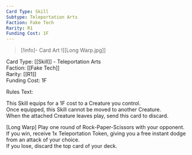 ```yaml
---
Card Type: Skill
Subtype: Teleportation Arts
Faction: Fake Tech
Rarity: R1
Funding Cost: 1F
---
```

> [!info]- Card Art
> ![[Long Warp.jpg]]

Card Type: [[Skill]] - Teleportation Arts  
Faction: [[Fake Tech]]  
Rarity: [[R1]]  
Funding Cost: 1F  

Rules Text:  

This Skill equips for a 1F cost to a Creature you control.  
Once equipped, this Skill cannot be moved to another Creature.  
When the attached Creature leaves play, send this card to discard.  

[Long Warp] Play one round of Rock-Paper-Scissors with your opponent.   
If you win, receive 1x Teleportation Token, giving you a free instant dodge from an attack of your choice.   
If you lose, discard the top card of your deck.  